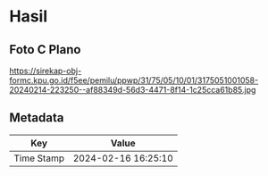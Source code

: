 # Hasil

## Foto C Plano

https://sirekap-obj-formc.kpu.go.id/f5ee/pemilu/ppwp/31/75/05/10/01/3175051001058-20240214-223250--af88349d-56d3-4471-8f14-1c25cca61b85.jpg


## Metadata

| Key        | Value               |
| ---------- | ------------------- |
| Time Stamp | 2024-02-16 16:25:10 |



